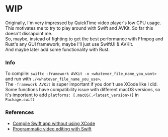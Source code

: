 # WIP
Originally, I'm very impressed by QuickTime video player's low CPU usage.<br>
This motivates me to try to play around with Swift and AVKit. So far this doesn't dissapoint me.<br>
So, maybe, instead of fighting to get the best performance with Ffmpeg and Rust's any GUI framework, maybe I'll just use SwiftUI & AVKit.<br>
And maybe later add some functionality with Rust.<br>

### Info
To compile: `swiftc -framework AVKit -o <whatever_file_name_you_want>` and run with `./<whatever_file_name_you_use>`.<br>
The `-framework AVKit` is super important if you don't use XCode like I did.<br>
Some functions have compatibility issue with different macOS versions, so it's important to add `platforms: [.macOS(.<latest_version>)]` in `Package.swift`

### References
- [Compile Swift app without using XCode](https://gist.github.com/chriseidhof/26768f0b63fa3cdf8b46821e099df5ff)
- [Programmatic video editing with Swift](https://videowithswift.com/initial-environment-setup-to-edit-play-and-export-video-with-swift/)
